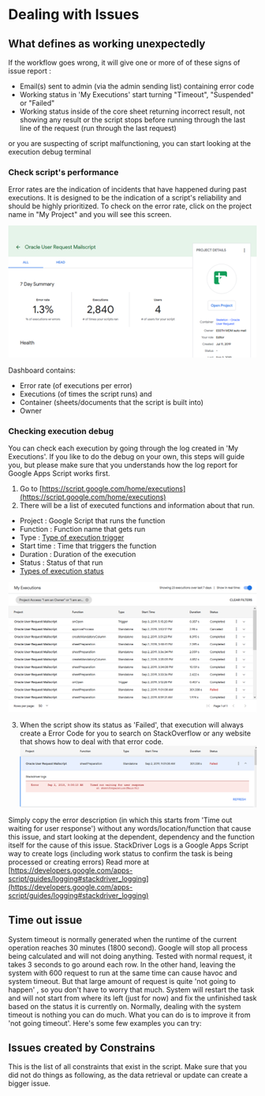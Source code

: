 # Dealing with Issues
## What defines as working unexpectedly
If the workflow goes wrong, it will give one or more of of these signs of issue report :
- Email(s) sent to admin (via the admin sending list) containing error code
- Working status in 'My Executions' start turning "Timeout", "Suspended" or "Failed"
- Working status inside of the core sheet returning incorrect result, not showing any result or the script stops before running through the last line of the request (run through the last request)

or you are suspecting of script malfunctioning, you can start looking at the execution debug terminal

### Check script's performance
Error rates are the indication of incidents that have happened during past executions. It is designed to be the indication of a script's reliability and should be highly prioritized. To check on the error rate, click on the project name in "My Project" and you will see this screen.

![](./src/scriptDashboard.png)

Dashboard contains:
- Error rate (of executions per error)
- Executions (of times the script runs)
and
- Container (sheets/documents that the script is built into)
- Owner

### Checking execution debug
You can check each execution by going through the log created in 'My Executions'. If you like to do the debug on your own, this steps will guide you, but please make sure that you understands how the log report for Google Apps Script works first.

1. Go to [https://script.google.com/home/executions](https://script.google.com/home/executions)
2. There will be a list of executed functions and information about that run.
- Project : Google Script that runs the function
- Function : Function name that gets run
- Type : [Type of execution trigger]()
- Start time : Time that triggers the function
- Duration : Duration of the execution
- Status : Status of that run
- [Types of execution status]()

![](./src/myExecutions.png)

3. When the script show its status as 'Failed', that execution will always create a Error Code for you to search on StackOverflow or any website that shows how to deal with that error code.
<br>![](./src/errorMessage.png)

Simply copy the error description (in which this starts from 'Time out waiting for user response') without any words/location/function that cause this issue, and start looking at the dependent, dependency and the function itself for the cause of this issue.
StackDriver Logs is a Google Apps Script way to create logs (including work status to confirm the task is being processed or creating errors)
Read more at [https://developers.google.com/apps-script/guides/logging#stackdriver_logging](https://developers.google.com/apps-script/guides/logging#stackdriver_logging)

## Time out issue
System timeout is normally generated when the runtime of the current operation reaches 30 minutes (1800 second). Google will stop all process being calculated and will not doing anything.
Tested with normal request, it takes 3 seconds to go around each row. In the other hand, leaving the system with 600 request to run at the same time can cause havoc and system timeout. But that large amount of request is quite 'not going to happen' , so you don't have to worry that much.
System will restart the task and will not start from where its left (just for now) and fix the unfinished task based on the status it is currently on.
Normally, dealing with the system timeout is nothing you can do much. What you can do is to improve it from 'not going timeout'. Here's some few examples you can try:

## Issues created by Constrains
This is the list of all constraints that exist in the script. Make sure that you did not do things as following, as the data retrieval or update can create a bigger issue.
